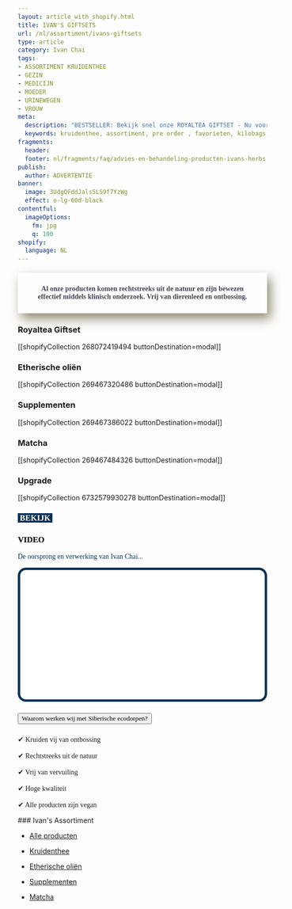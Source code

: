 ```yaml
---
layout: article_with_shopify.html
title: IVAN'S GIFTSETS
url: /nl/assortiment/ivans-giftsets
type: article
category: Ivan Chai
tags:
- ASSORTIMENT KRUIDENTHEE
- GEZIN
- MEDICIJN
- MOEDER
- URINEWEGEN
- VROUW
meta:
  description: "BESTSELLER: Bekijk snel onze ROYALTEA GIFTSET - Nu voor maar €39,95 bij aanmelden nieuwsbrief = 20% KORTING..."
  keywords: kruidenthee, assortiment, pre order , favorieten, kilobags, inzichten, geschenkdoos, cadeau, katoen, draagtas, beker, theezeef
fragments:
  header:
  footer: nl/fragments/faq/advies-en-behandeling-producten-ivans-herbs
publish:
  author: ADVERTENTIE
banner:
  image: 3UdgQFddJals5LS9f7YzWg
  effect: o-lg-60d-black
contentful:
  imageOptions:
    fm: jpg
    q: 100
shopify:
  language: NL
---
```

<div class="space-25"></div>
<div class="col-md-12">
        <h4 style="font-family:papyrus; color: #3f4450; text-align: center; padding: 25px; box-shadow: 7px 11px 21px #8f8a72">Al onze producten komen rechtstreeks uit de natuur en zijn bewezen effectief middels klinisch onderzoek. Vrij van dierenleed en ontbossing.</h4>
    </div>

### Royaltea Giftset

[[shopifyCollection 268072419494 buttonDestination=modal]]

### Etherische oliën

[[shopifyCollection 269467320486 buttonDestination=modal]]

### Supplementen

[[shopifyCollection 269467386022 buttonDestination=modal]]

### Matcha

[[shopifyCollection 269467484326 buttonDestination=modal]]

### Upgrade

[[shopifyCollection 6732579930278 buttonDestination=modal]]

<div class="text-center col-12 section-title aos-init aos-animate" data-aos="fade-zoom-in">
                    <h3 style="font-family:monad"><span style="background-color: #003154; color: #ffff; text-shadow: 0.4px 0.4px 0 #3f4450">&nbsp;BEKIJK&nbsp;</span></h3>
                    <h3><span style="font-family:monad; text-shadow: 0.4px 0.4px 0 #3f4450">VIDEO</span></h3>
                    <div class="space-25"></div>
                    <p style="font-family:papyrus; color: #003154">De oorsprong en verwerking van Ivan Chai...</p>
                    <div class="space-50"></div>
                </div>
<div class="col-md-6 offset-md-3 aos-init aos-animate" data-aos="fade-up">
                    <div class="video" style="background-image: url(assets/img/movie-preview.jpg)">
                        <img src="assets/img/video_frame.png" class="img-fluid d-block mx-auto" alt="">
                        <a href="https://youtu.be/3u3PUcrQ11I" data-lity=""></a>
                    </div>
                <section id="waarom_chazhaevka" class="faq padding-200">
                    <div class="space-50"></div>
                    <div class="container">
                        <div class="row align-items-center">
                            <!--align-items-center-->
                            <div class="col-md-12 col-12 aos-init aos-animate" data-aos="fade-up">
                                <div class="accordion" id="faqAccordion">
                                    <div class="card shadow">
                                        <div class="card-header" id="heading_1">
                                            <h5 class="mb-0">
                                                <button class="btn btn-link collapsed" type="button" data-toggle="collapse" data-target="#collapse_0" aria-expanded="false" aria-controls="collapse_0" style="font-family:papyrus">
                                                    Waarom werken wij met Siberische ecodorpen?
                                                </button>
                                            </h5>
                                        </div>
                                        <div id="collapse_0" class="collapse" aria-labelledby="heading_0" data-parent="#faqAccordion">
                                            <div class="card-body" ;="" style="font-family:papyrus">
                                                ✔ Kruiden vij van ontbossing<br><br>✔ Rechtstreeks uit de natuur<br><br>✔ Vrij van vervuiling<br><br>✔ Hoge kwaliteit<br><br>✔ Alle producten zijn vegan
                                                <p></p>
                                            </div>
                                        </div>
                                    </div>
                                </div>
                            </div>
                        </div>
                    </div>
                </section></div>
### Ivan's Assortiment

* [Alle producten](/nl/assortiment/pre-order)

* [Kruidenthee](/nl/assortiment/ivans-assortiment-siberische-kruidenthee)

* [Etherische oliën](/nl/assortiment/ivans-assortiment-etherische-olien)

* [Supplementen](/nl/assortiment/ivans-assortiment-supplementen)

* [Matcha](/nl/assortiment/ivans-assortiment-siberische-matcha)
